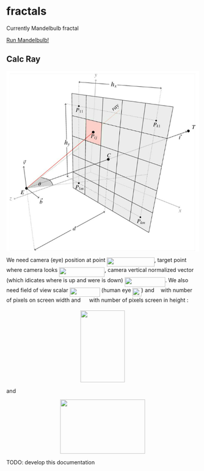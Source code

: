 # fractals
Currently Mandelbulb fractal

[Run Mandelbulb!](https://kamil-kielczewski.github.io/fractals/mandelbulb.html)

## Calc Ray

<p align="center"><img src="/tex/raysMatrix.png" align=middle /></p>

We  need camera (eye) position at point <img src="/tex/d62fbe219457fce60682a162b4ecbab4.svg?invert_in_darkmode&sanitize=true" align=middle width=124.40236709999998pt height=24.65753399999998pt/>, target point where camera looks <img src="/tex/aecdc767c97bdaf680b7c57d54dbe69d.svg?invert_in_darkmode&sanitize=true" align=middle width=119.63090204999997pt height=24.65753399999998pt/>, camera vertical normalized vector (which idicates where is up and were is down)  <img src="/tex/9c727e12ae0a19f27bff3d6debfd690c.svg?invert_in_darkmode&sanitize=true" align=middle width=106.30502519999997pt height=24.65753399999998pt/>. We also need field of view scalar <img src="/tex/ff73c224f59f9c37802c1c71f6b4b819.svg?invert_in_darkmode&sanitize=true" align=middle width=79.22372039999998pt height=24.65753399999998pt/> (human eye <img src="/tex/898e5d1cf6e5bde2225eb539d17ab0b3.svg?invert_in_darkmode&sanitize=true" align=middle width=23.173613099999997pt height=22.63850490000001pt/>) and <img src="/tex/63bb9849783d01d91403bc9a5fea12a2.svg?invert_in_darkmode&sanitize=true" align=middle width=9.075367949999992pt height=22.831056599999986pt/> with number of pixels on screen width and <img src="/tex/0e51a2dede42189d77627c4d742822c3.svg?invert_in_darkmode&sanitize=true" align=middle width=14.433101099999991pt height=14.15524440000002pt/> with number of pixels screen in height :

<p align="center"><img src="/tex/24ddc55b8da54b2b292ea9b90b93dbc3.svg?invert_in_darkmode&sanitize=true" align=middle width=116.3785557pt height=188.53877624999998pt/></p>

and

<p align="center"><img src="/tex/3b0e70a1d2fb8652717804bd0e3af9ca.svg?invert_in_darkmode&sanitize=true" align=middle width=222.8252961pt height=142.41339255pt/></p>




TODO: develop this documentation



